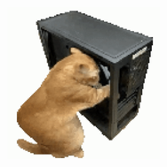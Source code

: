 <div align="center">
  <img src="./catto.gif" alt="catto" style="width: 275px; height: 275px;">
</div>
